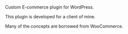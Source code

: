 Custom E-commerce plugin for WordPress. 

This plugin is developed for a client of mine. 

Many of the concepts are borrowed from WooCommerce. 
